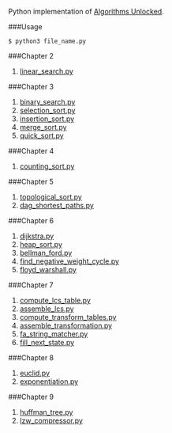 Python implementation of [Algorithms Unlocked](http://www.amazon.com/Algorithms-Unlocked-Press-Thomas-Cormen/dp/0262518805?ie=UTF8&keywords=algorithms%20unlocked&qid=1463496250&ref_=sr_1_1&sr=8-1).

###Usage
```
$ python3 file_name.py
```

###Chapter 2
1. [linear_search.py](https://github.com/xRahn/Algorithm-Unlocked/blob/master/chap_2/linear_search.py)

###Chapter 3
1. [binary_search.py](https://github.com/xRahn/Algorithm-Unlocked/blob/master/chap_3/binary_search.py)
2. [selection_sort.py](https://github.com/xRahn/Algorithm-Unlocked/blob/master/chap_3/selection_sort.py)
3. [insertion_sort.py](https://github.com/xRahn/Algorithm-Unlocked/blob/master/chap_3/insertion_sort.py)
4. [merge_sort.py](https://github.com/xRahn/Algorithm-Unlocked/blob/master/chap_3/merge_sort.py)
5. [quick_sort.py](https://github.com/xRahn/Algorithm-Unlocked/blob/master/chap_3/quick_sort.py)

###Chapter 4
1. [counting_sort.py](https://github.com/xRahn/Algorithm-Unlocked/blob/master/chap_4/counting_sort.py)

###Chapter 5
1. [topological_sort.py](https://github.com/xRahn/Algorithm-Unlocked/blob/master/chap_5/topological_sort.py)
2. [dag_shortest_paths.py](https://github.com/xRahn/Algorithm-Unlocked/blob/master/chap_5/dag_shortest_paths.py)

###Chapter 6
1. [dijkstra.py](https://github.com/xRahn/Algorithm-Unlocked/blob/master/chap_6/dijkstra.py)
2. [heap_sort.py](https://github.com/xRahn/Algorithm-Unlocked/blob/master/chap_6/heap_sort.py)
3. [bellman_ford.py](https://github.com/xRahn/Algorithm-Unlocked/blob/master/chap_6/bellman_ford.py)
4. [find_negative_weight_cycle.py](https://github.com/xRahn/Algorithm-Unlocked/blob/master/chap_6/find_negative_weight_cycle.py)
5. [floyd_warshall.py](https://github.com/xRahn/Algorithm-Unlocked/blob/master/chap_6/floyd_warshall.py)

###Chapter 7
1. [compute_lcs_table.py](https://github.com/xRahn/Algorithm-Unlocked/blob/master/chap_7/compute_lcs_table.py)
2. [assemble_lcs.py](https://github.com/xRahn/Algorithm-Unlocked/blob/master/chap_7/assemble_lcs.py)
3. [compute_transform_tables.py](https://github.com/xRahn/Algorithm-Unlocked/blob/master/chap_7/compute_transform_tables.py)
4. [assemble_transformation.py](https://github.com/xRahn/Algorithm-Unlocked/blob/master/chap_7/assemble_transformation.py)
5. [fa_string_matcher.py](https://github.com/xRahn/Algorithm-Unlocked/blob/master/chap_7/fa_string_matcher.py)
6. [fill_next_state.py](https://github.com/xRahn/Algorithm-Unlocked/blob/master/chap_7/fill_next_state.py)

###Chapter 8
1. [euclid.py](https://github.com/xRahn/Algorithm-Unlocked/blob/master/chap_8/euclid.py)
2. [exponentiation.py](https://github.com/xRahn/Algorithm-Unlocked/blob/master/chap_8/exponentiation.py)

###Chapter 9
1. [huffman_tree.py](https://github.com/xRahn/Algorithm-Unlocked/blob/master/chap_9/huffman_tree.py)
2. [lzw_compressor.py](https://github.com/xRahn/Algorithm-Unlocked/blob/master/chap_9/lzw_compressor.py)